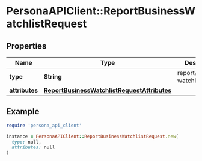 # PersonaAPIClient::ReportBusinessWatchlistRequest

## Properties

| Name | Type | Description | Notes |
| ---- | ---- | ----------- | ----- |
| **type** | **String** | report/business-watchlist | [optional] |
| **attributes** | [**ReportBusinessWatchlistRequestAttributes**](ReportBusinessWatchlistRequestAttributes.md) |  |  |

## Example

```ruby
require 'persona_api_client'

instance = PersonaAPIClient::ReportBusinessWatchlistRequest.new(
  type: null,
  attributes: null
)
```

